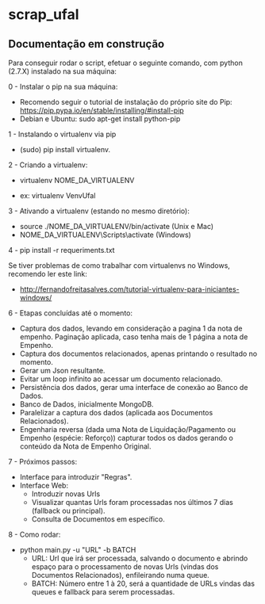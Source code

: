 # scrap_ufal
## Documentação em construção
Para conseguir rodar o script, efetuar o seguinte comando, com python (2.7.X) instalado na sua máquina:

0 - Instalar o pip na sua máquina:
  - Recomendo seguir o tutorial de instalação do próprio site do Pip: https://pip.pypa.io/en/stable/installing/#install-pip
  - Debian e Ubuntu: sudo apt-get install python-pip

1 - Instalando o virtualenv via pip
  * (sudo) pip install virtualenv.
  
2 - Criando a virtualenv:
  - virtualenv NOME_DA_VIRTUALENV
  * ex:    virtualenv VenvUfal


3 - Ativando a virtualenv (estando no mesmo diretório):
  - source ./NOME_DA_VIRTUALENV/bin/activate (Unix e Mac)
  - NOME_DA_VIRTUALENV\Scripts\activate (Windows)
  
4 - pip install -r requeriments.txt

Se tiver problemas de como trabalhar com virtualenvs no Windows, recomendo ler este link:
- http://fernandofreitasalves.com/tutorial-virtualenv-para-iniciantes-windows/

6 - Etapas concluídas até o momento:
  * Captura dos dados, levando em consideração a pagina 1 da nota de empenho. Paginação aplicada, caso tenha mais de 1 página a nota de Empenho.
  * Captura dos documentos relacionados, apenas printando o resultado no momento.
  * Gerar um Json resultante.
  * Evitar um loop infinito ao acessar um documento relacionado.
  * Persistência dos dados, gerar uma interface de conexão ao Banco de Dados.
  * Banco de Dados, inicialmente MongoDB.
  * Paralelizar a captura dos dados (aplicada aos Documentos Relacionados).
  * Engenharia reversa (dada uma Nota de Liquidação/Pagamento ou Empenho (espécie: Reforço)) capturar todos os dados gerando o conteúdo da Nota de Empenho Original.

7 - Próximos passos:
  * Interface para introduzir "Regras".
  * Interface Web:
    * Introduzir novas Urls
    * Visualizar quantas Urls foram processadas nos últimos 7 dias (fallback ou principal).
    * Consulta de Documentos em específico.

8 - Como rodar:
  * python main.py -u "URL" -b BATCH
    * URL: Url que irá ser processada, salvando o documento e abrindo espaço para o processamento de novas Urls (vindas dos Documentos Relacionados), enfileirando numa queue.
    * BATCH: Número entre 1 à 20, será a quantidade de URLs vindas das queues e fallback para serem processadas.
